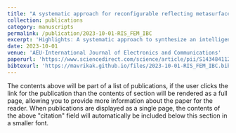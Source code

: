 ```yaml
---
title: "A systematic approach for reconfigurable reflecting metasurface synthesis: From periodic analysis to far-field scattering"
collection: publications
category: manuscripts
permalink: /publication/2023-10-01-RIS_FEM_IBC
excerpt: 'Highlights: A systematic approach to synthesize an intelligent reflecting surface (IRS), novel varactor-controlled unit cell with appealing scattering features, fast analytical method based on Floquet mode analysis for periodic IRS design, fast and robust procedure for the optimization of IRS’s efficiency, finite element analysis (FEA) to model IRS as an equivalent zero-thickness impedance sheet.'
date: 2023-10-01
venue: 'AEU-International Journal of Electronics and Communications'
paperurl: 'https://www.sciencedirect.com/science/article/pii/S1434841123002546'
bibtexurl: 'https://mavrikak.github.io/files/2023-10-01-RIS_FEM_IBC.bib'
---
```


The contents above will be part of a list of publications, if the user clicks the link for the publication than the contents of section will be rendered as a full page, allowing you to provide more information about the paper for the reader. When publications are displayed as a single page, the contents of the above "citation" field will automatically be included below this section in a smaller font.